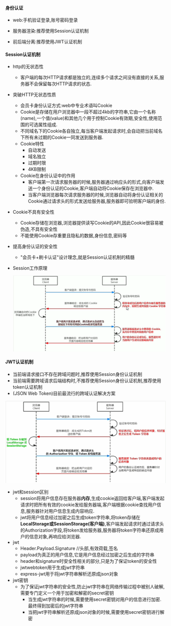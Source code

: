 #### 身份认证

- web:手机验证登录,账号密码登录

- 服务器渲染:推荐使用Session认证机制
- 前后端分离:推荐使用JWT认证机制

#### Session认证机制

- http的无状态性

  - 客户端的每次HTTP请求都是独立的,连续多个请求之间没有直接的关系,服务器不会保留每次HTTP请求的状态.

- 突破HTTP无状态性质

  - 会员卡身份认证方式:web中专业术语叫Cookie
  - Cookie是存储在用户浏览器中一段不超过4kb的字符串,它由一个名称(name),一个值(value)和其他几个用于控制Cookie有效期,安全性,使用范围的可选属性组成.
  - 不同域名下的Cookie各自独立,每当客户端发起请求时,会自动把当前域名下所有未过期的Cookie一同发送到服务器.
  - Cookie特性
    - 自动发送
    - 域名独立
    - 过期时限
    - 4KB限制
  - Cookie在身份认证中的作用
    - 客户端第一次请求服务器的时候,服务器通过响应头的形式,向客户端发送一个身份认证的Cookie,客户端自动将Cookie保存在浏览器中.
    - 当客户端浏览器每次请求服务器的时候,浏览器自动将身份认证相关的Cookie通过请求头的形式发送给服务器,服务器即可验明客户端的身份.

- Cookie不具有安全性

  - Cookie存储在浏览器,浏览器提供读写Cookie的API,因此Cookie很容易被伪造,不具有安全性
  - 不能使用Cookie存重要且隐私的数据,身份信息,密码等

- 提高身份认证的安全性

  - "会员卡+刷卡认证"设计理念,就是Session认证机制的精髓

- Session工作原理

  ![](../study/Session.png)





#### JWT认证机制

- 当前端请求接口不存在跨域问题时,推荐使用Session身份认证机制
- 当前端需要跨域请求后端结构时,不推荐使用Session身份认证机制,推荐使用token认证机制
- (JSON Web Token)目前最流行的跨域认证解决方案

![image-20220428211400807](../study/JWT.png)



- jwt和session区别
  - session将用户信息存在服务器**内存**,生成cookie返回给客户端,客户端发起请求时把所有有效的cookie发给服务器端,客户端根据cookie查找用户信息,服务器针对用户信息生成内容响应.
  - jwt将用户信息经过加密之后生成token字符串,将token存储在**LocalStorage或SessionStorage(客户端)**,客户端发起请求时通过请求头的Authorization字段,将token发给服务器,服务器将token字符串还原成用户的信息对象,再响应给浏览器.
- jwt
  - Header.Payload.Signature  //头部,有效荷载,签名
  - payload为真正的用户信息,它是用户信息经过加密之后生成的字符串
  - header和signature时安全性相关的部分,只是为了保证token的安全性
  - jwtwebtoken用于生成jwt字符串
  - express-jwt用于将jwt字符串解析还原成json对象
- jwt密钥
  - 为了保证jwt字符串的安全性,防止jwt字符串在网络传输过程中被别人破解,需要专门定义一个用于加密和解密的secret密钥
    - 当生成jwt字符串的时候,需要使用secret密钥对用户的信息进行加密.最终得到加密后的jwt字符串
    - 当把jwt字符串解析还原成json对象的时候,需要使用secret密钥进行解密